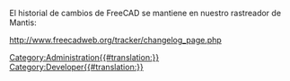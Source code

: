  El historial de cambios de FreeCAD se mantiene en nuestro rastreador de Mantis:

<http://www.freecadweb.org/tracker/changelog_page.php>




[Category:Administration{{\#translation:}}](Category:Administration.md) [Category:Developer{{\#translation:}}](Category:Developer.md)
